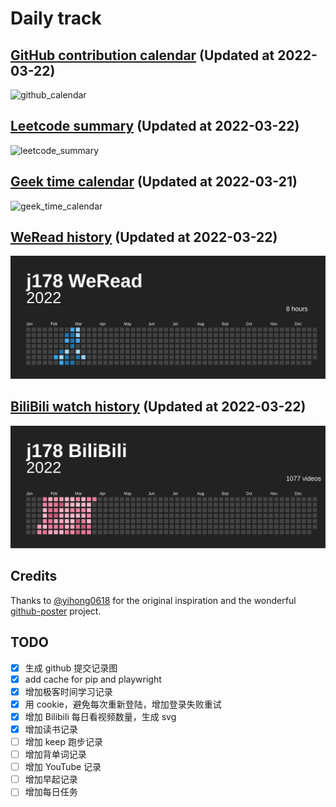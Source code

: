 # Daily track

## [GitHub contribution calendar](https://github.com/j178) (Updated at 2022-03-22)
![github_calendar](https://s2.loli.net/2022/03/22/faADlri9XHuOvx5.png)

## [Leetcode summary](https://leetcode-cn.com/u/j178) (Updated at 2022-03-22)
![leetcode_summary](https://s2.loli.net/2022/03/22/uqQrIdmSLP58oAK.png)

## [Geek time calendar](https://time.geekbang.org/) (Updated at 2022-03-21)
![geek_time_calendar](https://s2.loli.net/2022/03/21/1LFJ4Rjusqzxv7g.png)

## [WeRead history](https://weread.qq.com) (Updated at 2022-03-22)
![weread_history](./data/weread_history.svg)

## [BiliBili watch history](https://bilibili.com) (Updated at 2022-03-22)
![bilibili_history](./data/bilibili_history.svg)


## Credits
Thanks to [@yihong0618](https://github.com/yihong0618) for the original inspiration and the wonderful [github-poster](https://github.com/yihong0618/GitHubPoster) project.


## TODO
- [x] 生成 github 提交记录图
- [x] add cache for pip and playwright
- [x] 增加极客时间学习记录
- [x] 用 cookie，避免每次重新登陆，增加登录失败重试
- [x] 增加 Bilibili 每日看视频数量，生成 svg
- [x] 增加读书记录
- [ ] 增加 keep 跑步记录
- [ ] 增加背单词记录
- [ ] 增加 YouTube 记录
- [ ] 增加早起记录
- [ ] 增加每日任务
